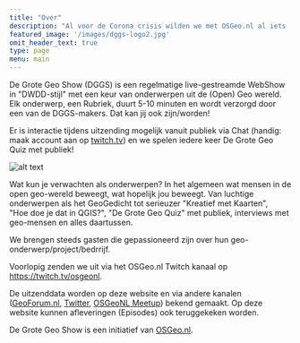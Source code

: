 ```yaml
---
title: "Over"
description: "Al voor de Corona crisis wilden we met OSGeo.nl al iets 'live' gaan doen. De huidige situatie heeft dit versneld. We zijn gewoon begonnen"
featured_image: '/images/dggs-logo2.jpg'
omit_header_text: true
type: page
menu: main
---
```


De Grote Geo Show (DGGS) is een regelmatige live-gestreamde WebShow in "DWDD-stijl" met een keur van onderwerpen
uit de (Open) Geo wereld. Elk onderwerp, een Rubriek, duurt 5-10 minuten en wordt verzorgd door een 
van de DGGS-makers. Dat kan jij ook zijn/worden!

Er is interactie tijdens uitzending mogelijk vanuit publiek via Chat (handig: maak account aan op [twitch.tv](https://twitch.tv))
en we spelen iedere keer De Grote Geo Quiz met publiek!

![alt text](/images/dggs-poster.jpg "Poster Episode #1 doorloop")

Wat kun je verwachten als onderwerpen? In het algemeen wat mensen in de open geo-wereld beweegt, wat hopelijk jou beweegt.
Van luchtige onderwerpen als het GeoGedicht tot serieuzer "Kreatief met Kaarten",  
"Hoe doe je dat in QGIS?", "De Grote Geo Quiz" met publiek, interviews met geo-mensen en alles daartussen.

We brengen steeds gasten die gepassioneerd zijn over hun geo-onderwerp/project/bedrrijf.

Voorlopig zenden we uit via het OSGeo.nl Twitch kanaal op https://twitch.tv/osgeonl.

De uitzenddata worden op deze website en via andere kanalen
([GeoForum.nl](https://geoforum.nl), [Twitter](https://twitter.com/osgeonl), 
[OSGeoNL Meetup](https://www.meetup.com/OSGeoNL)) bekend gemaakt.
Op deze website kunnen afleveringen (Episodes) ook teruggekeken worden.

De Grote Geo Show is een initiatief van [OSGeo.nl](https://osgeo.nl).
